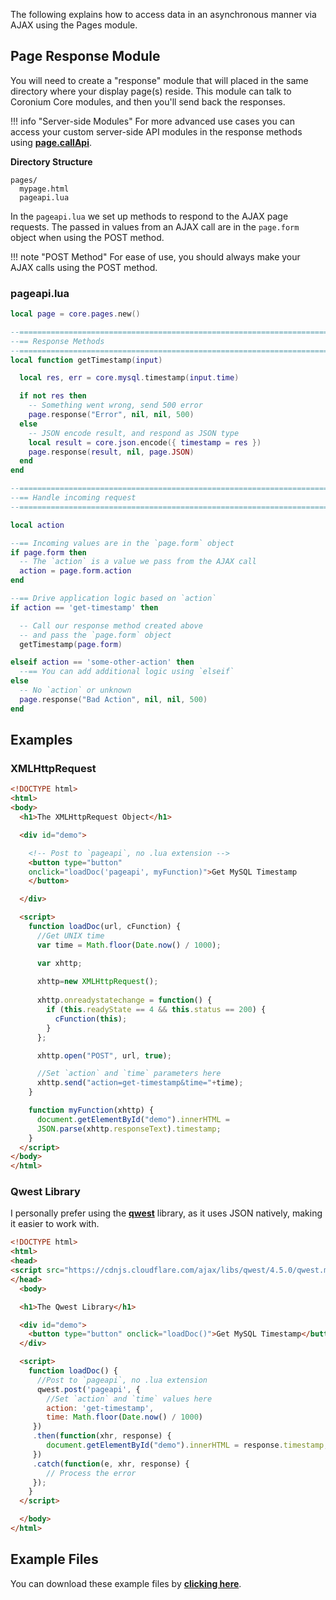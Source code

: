 The following explains how to access data in an asynchronous manner via AJAX using the Pages module.

## Page Response Module

You will need to create a "response" module that will placed in the same directory where your display page(s) reside. This module can talk to Coronium Core modules, and then you'll send back the responses.

!!! info "Server-side Modules"
    For more advanced use cases you can access your custom server-side API modules in the response methods using __[page.callApi](/server/modules/pages/api/#callapi)__.

__Directory Structure__

```text
pages/
  mypage.html
  pageapi.lua
```

In the `pageapi.lua` we set up methods to respond to the AJAX page requests. The passed in values from an AJAX call are in the `page.form` object when using the POST method.

!!! note "POST Method"
    For ease of use, you should always make your AJAX calls using the POST method.

### pageapi.lua

```lua
local page = core.pages.new()

--=============================================================================
--== Response Methods
--=============================================================================
local function getTimestamp(input)

  local res, err = core.mysql.timestamp(input.time)

  if not res then
    -- Something went wrong, send 500 error
    page.response("Error", nil, nil, 500)
  else
    -- JSON encode result, and respond as JSON type
    local result = core.json.encode({ timestamp = res })
    page.response(result, nil, page.JSON)
  end
end

--=============================================================================
--== Handle incoming request
--=============================================================================

local action

--== Incoming values are in the `page.form` object
if page.form then
  -- The `action` is a value we pass from the AJAX call
  action = page.form.action
end

--== Drive application logic based on `action`
if action == 'get-timestamp' then

  -- Call our response method created above
  -- and pass the `page.form` object
  getTimestamp(page.form)

elseif action == 'some-other-action' then
  --== You can add additional logic using `elseif`
else
  -- No `action` or unknown
  page.response("Bad Action", nil, nil, 500)
end

```

## Examples

### XMLHttpRequest

```html
<!DOCTYPE html>
<html>
<body>
  <h1>The XMLHttpRequest Object</h1>

  <div id="demo">

    <!-- Post to `pageapi`, no .lua extension -->
    <button type="button"
    onclick="loadDoc('pageapi', myFunction)">Get MySQL Timestamp
    </button>

  </div>

  <script>
    function loadDoc(url, cFunction) {
      //Get UNIX time
      var time = Math.floor(Date.now() / 1000);

      var xhttp;
      
      xhttp=new XMLHttpRequest();
      
      xhttp.onreadystatechange = function() {
        if (this.readyState == 4 && this.status == 200) {
          cFunction(this);
        }
      };

      xhttp.open("POST", url, true);

      //Set `action` and `time` parameters here
      xhttp.send("action=get-timestamp&time="+time);
    }

    function myFunction(xhttp) {
      document.getElementById("demo").innerHTML = 
      JSON.parse(xhttp.responseText).timestamp;
    }
  </script>
</body>
</html>
```

### Qwest Library

I personally prefer using the __[qwest](https://github.com/pyrsmk/qwest)__ library, as it uses JSON natively, making it easier to work with.

```html
<!DOCTYPE html>
<html>
<head>
<script src="https://cdnjs.cloudflare.com/ajax/libs/qwest/4.5.0/qwest.min.js"></script>
</head>
  <body>

  <h1>The Qwest Library</h1>

  <div id="demo">
    <button type="button" onclick="loadDoc()">Get MySQL Timestamp</button>
  </div>

  <script>
    function loadDoc() {
      //Post to `pageapi`, no .lua extension
      qwest.post('pageapi', {
        //Set `action` and `time` values here
        action: 'get-timestamp',
        time: Math.floor(Date.now() / 1000)
     })
     .then(function(xhr, response) {
        document.getElementById("demo").innerHTML = response.timestamp;
     })
     .catch(function(e, xhr, response) {
        // Process the error
     });
    }
  </script>

  </body>
</html>
```

## Example Files

You can download these example files by __[clicking here](https://s3.amazonaws.com/coronium-core/examples/ajax-pages.zip)__.